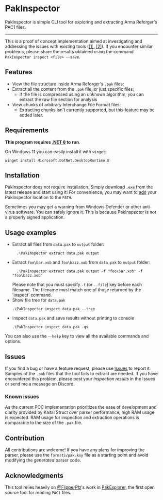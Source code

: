 # PakInspector

PakInspector is simple CLI tool for exploring and extracting Arma Reforger's PAC1 files.

---

This is a proof of concept implementation aimed at investigating and addressing the issues with existing tools ([\[1\]](https://github.com/FlipperPlz/PakExplorer/issues/5), [\[2\]](https://github.com/Rendszerguru/PakEntpacker/issues/1)). If you encounter similar problems, please share the results obtained using the command `PakInspector inspect <file> --save`.

## Features

- View the file structure inside Arma Reforger's `.pak` files;
- Extract all the content from the `.pak` file, or just specific files;
  - If the file is compressed using an unknown algorithm, you can extract the raw file section for analysis
- View chunks of arbitrary Interchange File Format files;
  - Extracting chunks isn't currently supported, but this feature may be added later.

## Requirements

**This program requires [.NET 8](https://dotnet.microsoft.com/en-us/download/dotnet/8.0) to run**.

On Windows 11 you can easily install it with `winget`:
```
winget install Microsoft.DotNet.DesktopRuntime.8
```

## Installation

PakInspector does not require installation. Simply download `.exe` from the latest release and start using it! For convenience, you may want to [add](https://stackoverflow.com/questions/9546324/adding-a-directory-to-the-path-environment-variable-in-windows) your PakInspector location to the `PATH`.

Sometimes you may get a warning from Windows Defender or other anti-virus software. You can safely ignore it. This is because PakInspector is not a properly signed application.

## Usage examples

- Extract all files from `data.pak` to `output` folder:
  ```
    .\PakInspector extract data.pak output
  ```
- Extract `foo\bar.xob` and `foo\bazz.xob`  from `data.pak` to `output` folder:
  ```
    .\PakInspector extract data.pak output -f "foo\bar.xob" -f "foo\bazz.xob"
  ```
  Please note that you must specify `-f` (or `--file`) key before each filename. The filename must match one of those returned by the 'inspect' command.
- Show file tree for `data.pak`
  ```
  .\PakInspector inspect data.pak --tree
  ```
- Inspect `data.pak` and save results without printing to console
  ```
  .\PakInspector inspect data.pak -qs
  ```

You can also use the `--help` key to view all the available commands and options.

## Issues

If you find a bug or have a feature request, please use [Issues](https://github.com/rvost/PakInspector/issues) to report it. Samples of the `.pak` files that the tool fails to extract are needed. If you have encountered this problem, please post your *inspection results* in the Issues or send me a message on Discord.

### Known issues

As the current POC implementation prioritizes the ease of development and clarity provided by Kaitai Struct over parser performance, high RAM usage is expected. 
RAM usage for inspection and extraction operations is comparable to the size of the `.pak` file.

## Contribution

All contributions are welcome! If you have any plans for improving the parser, please use the `formats/pak.ksy` file as a starting point and avoid modifying the *generated* parser code.

## Acknowledgments

This tool relies heavily on [@FlipperPlz](https://github.com/FlipperPlz/)'s work in [PakExplorer](https://github.com/FlipperPlz/PakExplorer), the first open source tool for reading `PAC1` files.
